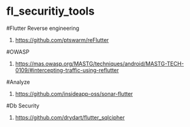 # fl_securitiy_tools

#Flutter Reverse engineering 
1. https://github.com/ptswarm/reFlutter

#OWASP 
1. https://mas.owasp.org/MASTG/techniques/android/MASTG-TECH-0109/#intercepting-traffic-using-reflutter

#Analyze 
1. https://github.com/insideapp-oss/sonar-flutter

#Db Security
1. https://github.com/drydart/flutter_sqlcipher
